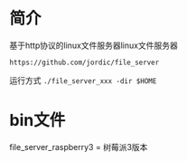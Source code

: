 # 简介

基于http协议的linux文件服务器linux文件服务器  

```https://github.com/jordic/file_server```

运行方式
```./file_server_xxx -dir $HOME``` 

# bin文件
file_server_raspberry3 =  树莓派3版本

